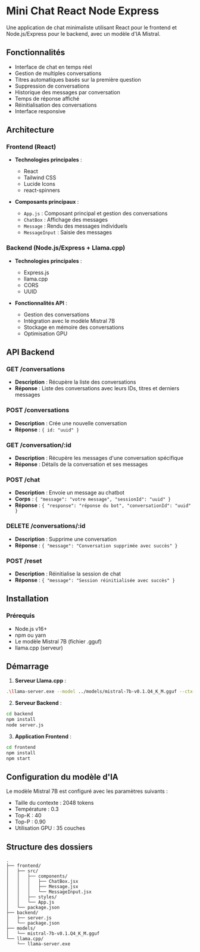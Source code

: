 # Mini Chat React Node Express

Une application de chat minimaliste utilisant React pour le frontend et Node.js/Express pour le backend, avec un modèle d'IA Mistral.

## Fonctionnalités

-   Interface de chat en temps réel
-   Gestion de multiples conversations
-   Titres automatiques basés sur la première question
-   Suppression de conversations
-   Historique des messages par conversation
-   Temps de réponse affiché
-   Réinitialisation des conversations
-   Interface responsive

## Architecture

### Frontend (React)

-   **Technologies principales** :

    -   React
    -   Tailwind CSS
    -   Lucide Icons
    -   react-spinners

-   **Composants principaux** :
    -   `App.js` : Composant principal et gestion des conversations
    -   `ChatBox` : Affichage des messages
    -   `Message` : Rendu des messages individuels
    -   `MessageInput` : Saisie des messages

### Backend (Node.js/Express + Llama.cpp)

-   **Technologies principales** :

    -   Express.js
    -   llama.cpp
    -   CORS
    -   UUID

-   **Fonctionnalités API** :
    -   Gestion des conversations
    -   Intégration avec le modèle Mistral 7B
    -   Stockage en mémoire des conversations
    -   Optimisation GPU

## API Backend

### GET /conversations

-   **Description** : Récupère la liste des conversations
-   **Réponse** : Liste des conversations avec leurs IDs, titres et derniers messages

### POST /conversations

-   **Description** : Crée une nouvelle conversation
-   **Réponse** : `{ id: "uuid" }`

### GET /conversation/:id

-   **Description** : Récupère les messages d'une conversation spécifique
-   **Réponse** : Détails de la conversation et ses messages

### POST /chat

-   **Description** : Envoie un message au chatbot
-   **Corps** : `{ "message": "votre message", "sessionId": "uuid" }`
-   **Réponse** : `{ "response": "réponse du bot", "conversationId": "uuid" }`

### DELETE /conversations/:id

-   **Description** : Supprime une conversation
-   **Réponse** : `{ "message": "Conversation supprimée avec succès" }`

### POST /reset

-   **Description** : Réinitialise la session de chat
-   **Réponse** : `{ "message": "Session réinitialisée avec succès" }`

## Installation

### Prérequis

-   Node.js v16+
-   npm ou yarn
-   Le modèle Mistral 7B (fichier .gguf)
-   llama.cpp (serveur)

## Démarrage

1. **Serveur Llama.cpp** :

```bash
.\llama-server.exe --model ../models/mistral-7b-v0.1.Q4_K_M.gguf --ctx-size 2048 --n-gpu-layers 35 --port 8080
```

2. **Serveur Backend** :

```bash
cd backend
npm install
node server.js
```

3. **Application Frontend** :

```bash
cd frontend
npm install
npm start
```

## Configuration du modèle d'IA

Le modèle Mistral 7B est configuré avec les paramètres suivants :

-   Taille du contexte : 2048 tokens
-   Température : 0.3
-   Top-K : 40
-   Top-P : 0.90
-   Utilisation GPU : 35 couches

## Structure des dossiers

```
.
├── frontend/
│   ├── src/
│   │   ├── components/
│   │   │   ├── ChatBox.jsx
│   │   │   ├── Message.jsx
│   │   │   └── MessageInput.jsx
│   │   ├── styles/
│   │   └── App.js
│   └── package.json
├── backend/
│   ├── server.js
│   └── package.json
├── models/
│   └── mistral-7b-v0.1.Q4_K_M.gguf
└── llama.cpp/
    └── llama-server.exe
```
